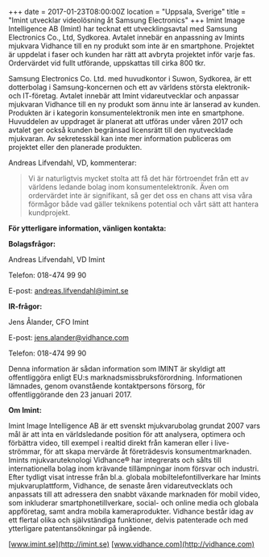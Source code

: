 +++
date = 2017-01-23T08:00:00Z
location = "Uppsala, Sverige"
title = "Imint utvecklar videolösning åt Samsung Electronics"
+++
Imint Image Intelligence AB (Imint) har tecknat ett utvecklingsavtal med Samsung Electronics Co., Ltd, Sydkorea. Avtalet innebär en anpassning av Imints mjukvara Vidhance till en ny produkt som inte är en smartphone. Projektet är uppdelat i faser och kunden har rätt att avbryta projektet inför varje fas. Ordervärdet vid fullt utförande, uppskattas till cirka 800 tkr.<!--more-->

Samsung Electronics Co. Ltd. med huvudkontor i Suwon, Sydkorea, är ett dotterbolag i Samsung-koncernen och ett av världens största elektronik- och IT-företag. Avtalet innebär att Imint vidareutvecklar och anpassar mjukvaran Vidhance till en ny produkt som ännu inte är lanserad av kunden. Produkten är i kategorin konsumentelektronik men inte en smartphone. Huvuddelen av uppdraget är planerat att utföras under våren 2017 och avtalet ger också kunden begränsad licensrätt till den nyutvecklade mjukvaran. Av sekretesskäl kan inte mer information publiceras om projektet eller den planerade produkten.

Andreas Lifvendahl, VD, kommenterar:

>Vi är naturligtvis mycket stolta att få det här förtroendet från ett av världens ledande bolag inom konsumentelektronik. Även om ordervärdet inte är signifikant, så ger det oss en chans att visa våra förmågor både vad gäller teknikens potential och vårt sätt att hantera kundprojekt.

**För ytterligare information, vänligen kontakta:**

**Bolagsfrågor:**

Andreas Lifvendahl, VD Imint

Telefon: 018-474 99 90

E-post: andreas.lifvendahl@imint.se

**IR-frågor:**

Jens Ålander, CFO Imint

E-post: jens.alander@vidhance.com

Telefon: 018-474 99 90

Denna information är sådan information som IMINT är skyldigt att offentliggöra enligt EU:s marknadsmissbruksförordning. Informationen lämnades, genom ovanstående kontaktpersons försorg, för offentliggörande den 23 januari 2017.

**Om Imint:**

Imint Image Intelligence AB är ett svenskt mjukvarubolag grundat 2007 vars mål är att inta en världsledande position för att analysera, optimera och förbättra video, till exempel i realtid direkt från kameran eller i live-strömmar, för att skapa mervärde åt företrädesvis konsumentmarknaden. Imints mjukvaruteknologi Vidhance® har integrerats och sålts till internationella bolag inom krävande tillämpningar inom försvar och industri. Efter tydligt visat intresse från bl.a. globala mobiltelefontillverkare har Imints mjukvaruplattform, Vidhance, de senaste åren vidareutvecklats och anpassats till att adressera den snabbt växande marknaden för mobil video, som inkluderar smartphonetillverkare, social- och online media och globala appföretag, samt andra mobila kameraprodukter. Vidhance består idag av ett flertal olika och självständiga funktioner, delvis patenterade och med ytterligare patentansökningar på ingående.

[www.imint.se](http://imint.se) [www.vidhance.com](http://vidhance.com)